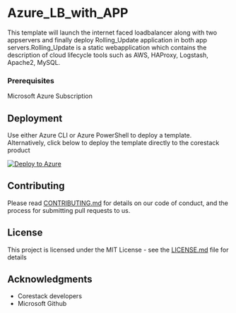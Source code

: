 
# Azure_LB_with_APP

This template will launch the internet faced loadbalancer along with two appservers and finally deploy Rolling_Update application in both app servers.Rolling_Update is a static webapplication which contains the description of cloud lifecycle tools such as AWS, HAProxy, Logstash, Apache2, MySQL.

### Prerequisites

Microsoft Azure Subscription

## Deployment

Use either Azure CLI or Azure PowerShell to deploy a template. Alternatively, click below to deploy the template directly to the corestack product 

[![Deploy to Azure](https://docs.corestack.io/wp-content/uploads/2019/09/deploy-to-corestack.svg)](http://qa.corestack.io/heatstack/templates?repositories=github&external_redirect=true&name=Azure_LB_with_APP&url=https://raw.githubusercontent.com/karthick-kk/corestacklabs/master/arm/Azure_LB_with_APP/Azure_LB_with_APP_content.json&engine=arm&type[0]=Cloud&classification[0]=Provisioning&scope=tenant#/mytemplates)

## Contributing

Please read [CONTRIBUTING.md](https://gist.github.com/karthick-kk/30e4fd3f279492b4f040d5cd569d21d0) for details on our code of conduct, and the process for submitting pull requests to us.

## License

This project is licensed under the MIT License - see the [LICENSE.md](LICENSE.md) file for details

## Acknowledgments

* Corestack developers
* Microsoft Github

